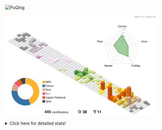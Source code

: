 ![PuQing](https://user-images.githubusercontent.com/27223114/171565019-9a56fae6-b08b-421f-99db-7e830da42371.png)

![](./profile-3d-contrib/profile-season-animate.svg)

<details>
<summary>Click here for detailed stats!</summary>

<!--START_SECTION:waka-->
![Lines of code](https://img.shields.io/badge/From%20Hello%20World%20I%27ve%20Written-1.0%20million%20lines%20of%20code-blue)

**🐱 My GitHub Data** 

> 📦 274.6 kB Used in GitHub's Storage 
 > 
> 🏆 20 Contributions in the Year 2024
 > 
> 🚫 Not Opted to Hire
 > 
> 📜 43 Public Repositories 
 > 
> 🔑 27 Private Repositories 
 > 
**I'm an Early 🐤** 

```text
🌞 Morning                372 commits         ██░░░░░░░░░░░░░░░░░░░░░░░   09.68 % 
🌆 Daytime                1821 commits        ████████████░░░░░░░░░░░░░   47.41 % 
🌃 Evening                772 commits         █████░░░░░░░░░░░░░░░░░░░░   20.10 % 
🌙 Night                  876 commits         ██████░░░░░░░░░░░░░░░░░░░   22.81 % 
```


📊 **This Week I Spent My Time On** 

```text
💬 Programming Languages: 
Markdown                 2 hrs 1 min         █████████████████████████   100.00 % 

🔥 Editors: 
Obsidian                 2 hrs 1 min         █████████████████████████   100.00 % 

💻 Operating System: 
Windows                  2 hrs 1 min         █████████████████████████   100.00 % 
```


<!--END_SECTION:waka-->
</details>
